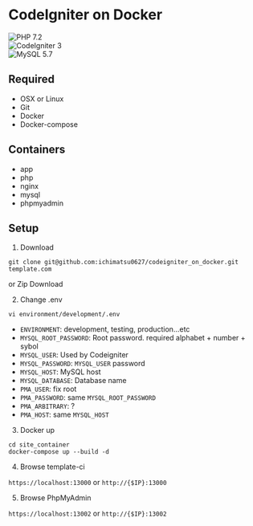 # CodeIgniter on Docker

![PHP 7.2](https://img.shields.io/badge/PHP-7.2-green.svg)  
![CodeIgniter 3](https://img.shields.io/badge/CodeIgniter-3-orange.svg)  
![MySQL 5.7](https://img.shields.io/badge/MySQL-5.7-blue.svg)  

## Required

- OSX or Linux
- Git
- Docker
- Docker-compose

## Containers

- app
- php
- nginx
- mysql
- phpmyadmin

## Setup

1. Download

```
git clone git@github.com:ichimatsu0627/codeigniter_on_docker.git template.com
```
  
or Zip Download  

2. Change .env

```
vi environment/development/.env
```

- `ENVIRONMENT`: development, testing, production...etc
- `MYSQL_ROOT_PASSWORD`: Root password. required alphabet + number + sybol
- `MYSQL_USER`: Used by Codeigniter
- `MYSQL_PASSWORD`: `MYSQL_USER` password
- `MYSQL_HOST`: MySQL host
- `MYSQL_DATABASE`: Database name
- `PMA_USER`: fix root
- `PMA_PASSWORD`: same `MYSQL_ROOT_PASSWORD`
- `PMA_ARBITRARY`: ?
- `PMA_HOST`: same `MYSQL_HOST`


3. Docker up

```
cd site_container
docker-compose up --build -d
```
  
4. Browse template-ci
  
`https://localhost:13000` or `http://{$IP}:13000`

5. Browse PhpMyAdmin
  
`https://localhost:13002` or `http://{$IP}:13002`

